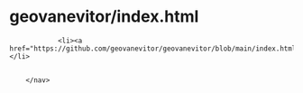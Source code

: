 # geovanevitor/index.html

<nav>
            
                <li><a href="https://github.com/geovanevitor/geovanevitor/blob/main/index.html">Currículo</a></li>
                
            
        </nav>
